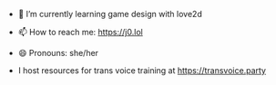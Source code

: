 - 🌱 I’m currently learning game design with love2d
- 📫 How to reach me: https://j0.lol
- 😄 Pronouns: she/her

- I host resources for trans voice training at https://transvoice.party
